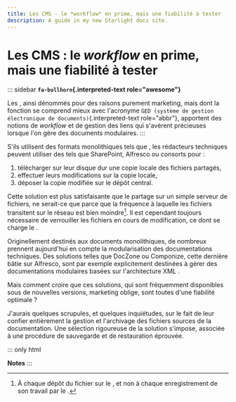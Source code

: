 ```yaml
---
title: Les CMS - le *workflow* en prime, mais une fiabilité à tester
description: A guide in my new Starlight docs site.
---
```

# Les CMS : le *workflow* en prime, mais une fiabilité à tester

::: sidebar
**`fa-bullhorn`{.interpreted-text role="awesome"}**

Les , ainsi dénommés pour des raisons purement marketing, mais dont la
fonction se comprend mieux avec l\'acronyme `GED (système de gestion
électronique de documents)`{.interpreted-text role="abbr"}, apportent
des notions de *workflow* et de gestion des liens qui s\'avèrent
précieuses lorsque l\'on gère des documents modulaires.
:::

S\'ils utilisent des formats monolithiques tels que , les rédacteurs
techniques peuvent utiliser des tels que SharePoint, Alfresco ou
consorts pour :

1.  télécharger sur leur disque dur une copie locale des fichiers
    partagés,
2.  effectuer leurs modifications sur la copie locale,
3.  déposer la copie modifiée sur le dépôt central.

Cette solution est plus satisfaisante que le partage sur un simple
serveur de fichiers, ne serait-ce que parce que la fréquence à laquelle
les fichiers transitent sur le réseau est bien moindre[^1]. Il est
cependant toujours nécessaire de verrouiller les fichiers en cours de
modification, ce dont se charge le .

Originellement destinés aux documents monolithiques, de nombreux
prennent aujourd\'hui en compte la modularisation des documentations
techniques. Des solutions telles que DocZone ou Componize, cette
dernière bâtie sur Alfresco, sont par exemple explicitement destinées à
gérer des documentations modulaires basées sur l\'architecture XML .

Mais comment croire que ces solutions, qui sont fréquemment disponibles
sous de nouvelles versions, marketing oblige, sont toutes d\'une
fiabilité optimale ?

J\'aurais quelques scrupules, et quelques inquiétudes, sur le fait de
leur confier entièrement la gestion et l\'archivage des fichiers sources
de la documentation. Une sélection rigoureuse de la solution s\'impose,
associée à une procédure de sauvegarde et de restauration éprouvée.

::: only
html

**Notes**
:::

[^1]: À chaque dépôt du fichier sur le , et non à chaque enregistrement
    de son travail par le .
